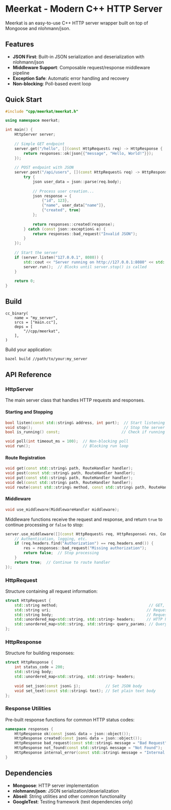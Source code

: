 # Meerkat - Modern C++ HTTP Server

Meerkat is an easy-to-use C++ HTTP server wrapper built on top of Mongoose and nlohmann/json.

## Features

- **JSON First**: Built-in JSON serialization and deserialization with nlohmann/json
- **Middleware Support**: Composable request/response middleware pipeline
- **Exception Safe**: Automatic error handling and recovery
- **Non-blocking**: Poll-based event loop

## Quick Start

```cpp
#include "cpp/meerkat/meerkat.h"

using namespace meerkat;

int main() {
    HttpServer server;
    
    // Simple GET endpoint
    server.get("/hello", [](const HttpRequest& req) -> HttpResponse {
        return responses::ok(json{{"message", "Hello, World!"}});
    });
    
    // POST endpoint with JSON
    server.post("/api/users", [](const HttpRequest& req) -> HttpResponse {
        try {
            json user_data = json::parse(req.body);
            
            // Process user creation...
            json response = {
                {"id", 123},
                {"name", user_data["name"]},
                {"created", true}
            };
            
            return responses::created(response);
        } catch (const json::exception& e) {
            return responses::bad_request("Invalid JSON");
        }
    });
    
    // Start the server
    if (server.listen("127.0.0.1", 8080)) {
        std::cout << "Server running on http://127.0.0.1:8080" << std::endl;
        server.run();  // Blocks until server.stop() is called
    }
    
    return 0;
}
```

## Build

```bazel
cc_binary(
    name = "my_server",
    srcs = ["main.cc"],
    deps = [
        "//cpp/meerkat",
    ],
)
```

Build your application:

```bash
bazel build //path/to/your:my_server
```

## API Reference

### HttpServer

The main server class that handles HTTP requests and responses.

#### Starting and Stopping

```cpp
bool listen(const std::string& address, int port);  // Start listening
void stop();                                        // Stop the server
bool is_running() const;                           // Check if running

void poll(int timeout_ms = 100);  // Non-blocking poll
void run();                       // Blocking run loop
```

#### Route Registration

```cpp
void get(const std::string& path, RouteHandler handler);
void post(const std::string& path, RouteHandler handler);
void put(const std::string& path, RouteHandler handler);
void del(const std::string& path, RouteHandler handler);
void route(const std::string& method, const std::string& path, RouteHandler handler);
```

#### Middleware

```cpp
void use_middleware(MiddlewareHandler middleware);
```

Middleware functions receive the request and response, and return `true` to continue processing or `false` to stop:

```cpp
server.use_middleware([](const HttpRequest& req, HttpResponse& res, Context& ctx) -> bool {
    // Authentication, logging, etc.
    if (req.headers.find("Authorization") == req.headers.end()) {
        res = responses::bad_request("Missing authorization");
        return false;  // Stop processing
    }
    return true;  // Continue to route handler
});
```

### HttpRequest

Structure containing all request information:

```cpp
struct HttpRequest {
    std::string method;                                        // GET, POST, etc.
    std::string uri;                                          // Request path
    std::string body;                                         // Request body
    std::unordered_map<std::string, std::string> headers;     // HTTP headers
    std::unordered_map<std::string, std::string> query_params; // Query parameters
};
```

### HttpResponse

Structure for building responses:

```cpp
struct HttpResponse {
    int status_code = 200;
    std::string body;
    std::unordered_map<std::string, std::string> headers;
    
    void set_json(const json& j);           // Set JSON body
    void set_text(const std::string& text); // Set plain text body
};
```

### Response Utilities

Pre-built response functions for common HTTP status codes:

```cpp
namespace responses {
    HttpResponse ok(const json& data = json::object());
    HttpResponse created(const json& data = json::object());
    HttpResponse bad_request(const std::string& message = "Bad Request");
    HttpResponse not_found(const std::string& message = "Not Found");
    HttpResponse internal_error(const std::string& message = "Internal Server Error");
}
```

## Dependencies

- **Mongoose**: HTTP server implementation
- **nlohmann/json**: JSON serialization/deserialization
- **Abseil**: String utilities and other common functionality
- **GoogleTest**: Testing framework (test dependencies only)
